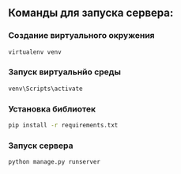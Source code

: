 ## Команды для запуска сервера:

### Cоздание виртуального окружения
```bash
virtualenv venv
```
### Запуск виртуальнйо среды
```bash
venv\Scripts\activate
```
### Установка библиотек
```bash
pip install -r requirements.txt
```
### Запуск сервера
```bash
python manage.py runserver
```
